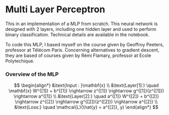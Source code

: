 # Multi Layer Perceptron

This in an implementation of a MLP from scratch. This neural network is designed with 2 layers, including one hidden layer and used to perform binary classification. Technical details are available in the notebook. 

To code this MLP, I based myself on the course given by Geoffroy Peeters, professor at Télécom Paris. Concerning alternatives to gradient descent, they are based of courses given by Rémi Flamary, professor at Ecole Polytechique.

### Overview of the MLP
$$ 
\begin{align*}
&\text{Input : }\mathbf{x}  \\
&\text{Layer[1]:} \quad \mathbf{x} W^{[1]} + b^{[1]} \rightarrow z^{[1]} \rightarrow g^{[1]}(z^{[1]}) \rightarrow a^{[1]} \\
&\text{Layer[2]:} \quad a^{[1]} W^{[2]} + b^{[2]} \rightarrow z^{[2]} \rightarrow g^{[2]}(z^{[2]}) \rightarrow a^{[2]} \\
&\text{Loss:} \quad \mathcal{L}(\hat{y} = a^{[2]}, y)
\end{align*}
$$ 






